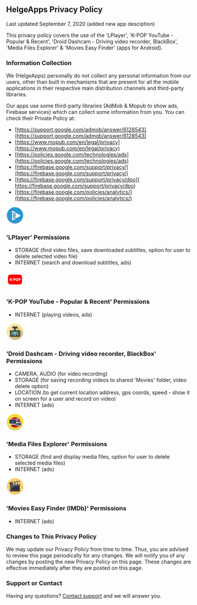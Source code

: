 ## HelgeApps Privacy Policy

Last updated September 7, 2020 (added new app desciption)

This privacy policy covers the use of the 'LPlayer', 'K-POP YouTube - Popular & Recent', 'Droid Dashcam - Driving video recorder, BlackBox', 'Media Files Explorer' & 'Movies Easy Finder' (apps for Android).

### Information Collection

We (HelgeApps) personally do not collect any personal information from our users, other than built in mechanisms that are present for all the mobile applications in their respective main distribution channels and third-party libraries.

Our apps use some third-party libraries (AdMob & Mopub to show ads, Firebase services) which can collect some information from you. You can check their Private Policy at:
- [https://support.google.com/admob/answer/6128543](https://support.google.com/admob/answer/6128543)
- [https://www.mopub.com/en/legal/privacy](https://www.mopub.com/en/legal/privacy)
- [https://policies.google.com/technologies/ads](https://policies.google.com/technologies/ads)
- [https://firebase.google.com/support/privacy/](https://firebase.google.com/support/privacy/)
- [https://firebase.google.com/support/privacy/dpo]( https://firebase.google.com/support/privacy/dpo)
- [https://firebase.google.com/policies/analytics/](https://firebase.google.com/policies/analytics/)

<a href="https://play.google.com/store/apps/details?id=com.helge.lplayer"><img src="ic_launcher.png" alt="LPlayer" class="inline"/></a> 
### 'LPlayer' Permissions
- STORAGE (find video files, save downloaded subtitles, option for user to delete selected video file)
- INTERNET (search and download subtitles, ads)

<a href="https://play.google.com/store/apps/details?id=com.helge.kpopyoutube"><img src="kpop_tube.png" alt="K-POP Tube" class="inline"/></a>
### 'K-POP YouTube - Popular & Recent' Permissions
- INTERNET (playing videos, ads)

<a href="https://play.google.com/store/apps/details?id=com.helge.droiddashcam"><img src="droiddashcam.png" alt="Droid Dashcam" class="inline"/></a>
### 'Droid Dashcam - Driving video recorder, BlackBox' Permissions
- CAMERA, AUDIO (for video recording)
- STORAGE (for saving recording videos to shared 'Movies' folder, video delete option)
- LOCATION (to get current location address, gps coords, speed - show it on screen for a user and record on video)
- INTERNET (ads)

<a href="https://play.google.com/store/apps/details?id=com.helge.mediafiles"><img src="mediafiles.png" alt="Media Files Explorer" class="inline"/></a> 
### 'Media Files Explorer' Permissions
- STORAGE (find and display media files, option for user to delete selected media files)
- INTERNET (ads)

<a href="https://play.google.com/store/apps/details?id=com.helge.movieseasyfinder"><img src="MoviesEasyFinder.png" alt="Movies Easy Finder (IMDb)
" class="inline"/></a>
### 'Movies Easy Finder (IMDb)' Permissions
- INTERNET (ads)

###  Changes to This Privacy Policy

We may update our Privacy Policy from time to time. Thus, you are advised to review this page periodically for any changes. We will notify you of any changes by posting the new Privacy Policy on this page. These changes are effective immediately after they are posted on this page.

### Support or Contact

Having any questions? [Сontact support](mailto://8helge8@gmail.com) and we will answer you.
